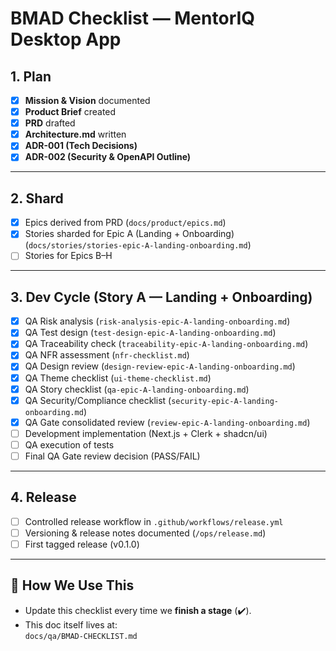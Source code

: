# BMAD Checklist — MentorIQ Desktop App

## 1. Plan
- [x] **Mission & Vision** documented  
- [x] **Product Brief** created  
- [x] **PRD** drafted  
- [x] **Architecture.md** written  
- [x] **ADR-001 (Tech Decisions)**  
- [x] **ADR-002 (Security & OpenAPI Outline)**  

---

## 2. Shard
- [x] Epics derived from PRD (`docs/product/epics.md`)  
- [x] Stories sharded for Epic A (Landing + Onboarding) (`docs/stories/stories-epic-A-landing-onboarding.md`)  
- [ ] Stories for Epics B–H  

---

## 3. Dev Cycle (Story A — Landing + Onboarding)
- [x] QA Risk analysis (`risk-analysis-epic-A-landing-onboarding.md`)  
- [x] QA Test design (`test-design-epic-A-landing-onboarding.md`)  
- [x] QA Traceability check (`traceability-epic-A-landing-onboarding.md`)  
- [x] QA NFR assessment (`nfr-checklist.md`)  
- [x] QA Design review (`design-review-epic-A-landing-onboarding.md`)  
- [x] QA Theme checklist (`ui-theme-checklist.md`)  
- [x] QA Story checklist (`qa-epic-A-landing-onboarding.md`)  
- [x] QA Security/Compliance checklist (`security-epic-A-landing-onboarding.md`)  
- [x] QA Gate consolidated review (`review-epic-A-landing-onboarding.md`)  
- [ ] Development implementation (Next.js + Clerk + shadcn/ui)  
- [ ] QA execution of tests  
- [ ] Final QA Gate review decision (PASS/FAIL)  

---

## 4. Release
- [ ] Controlled release workflow in `.github/workflows/release.yml`  
- [ ] Versioning & release notes documented (`/ops/release.md`)  
- [ ] First tagged release (v0.1.0)  

---

## 🔄 How We Use This
- Update this checklist every time we **finish a stage** (✔️).  
- This doc itself lives at:  
  `docs/qa/BMAD-CHECKLIST.md`  
